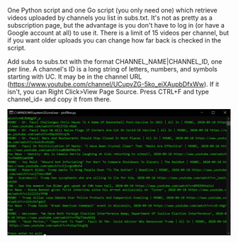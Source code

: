 One Python script and one Go script (you only need one) which retrieve videos uploaded by channels you list in subs.txt. It's not as pretty as a subscription page, but the advantage is you don't have to log in (or have a Google account at all) to use it. There is a limit of 15 videos per channel, but if you want older uploads you can change how far back is checked in the script.

Add subs to subs.txt with the format CHANNEL_NAME|CHANNEL_ID, one per line. A channel's ID is a long string of letters, numbers, and symbols starting with UC. It may be in the channel URL (https://www.youtube.com/channel/UCupvZG-5ko_eiXAupbDfxWw). If it isn't, you can Right Click>View Page Source. Press CTRL+F and type channel_id= and copy it from there.

![example](https://github.com/m-we/ytoffline/blob/master/example.jpg?raw=true)
